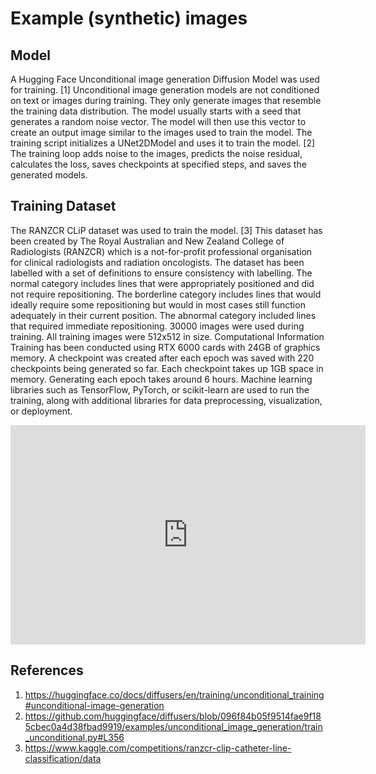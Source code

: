 # Example (synthetic) images

## Model

A Hugging Face Unconditional image generation Diffusion Model was used for training. [1] Unconditional image generation models are not conditioned on text or images during training. They only generate images that resemble the training data distribution. The model usually starts with a seed that generates a random noise vector. The model will then use this vector to create an output image similar to the images used to train the model.
The training script initializes a UNet2DModel and uses it to train the model. [2] The training loop adds noise to the images, predicts the noise residual, calculates the loss, saves checkpoints at specified steps, and saves the generated models.

## Training Dataset

The RANZCR CLiP dataset was used to train the model. [3] This dataset has been created by The Royal Australian and New Zealand College of Radiologists (RANZCR) which is a not-for-profit professional organisation for clinical radiologists and radiation oncologists. The dataset has been labelled with a set of definitions to ensure consistency with labelling. The normal category includes lines that were appropriately positioned and did not require repositioning. The borderline category includes lines that would ideally require some repositioning but would in most cases still function adequately in their current position. The abnormal category included lines that required immediate repositioning. 30000 images were used during training. All training images were 512x512 in size.
Computational Information
Training has been conducted using RTX 6000 cards with 24GB of graphics memory. A checkpoint was created after each epoch was saved with 220 checkpoints being generated so far. Each checkpoint takes up 1GB space in memory. Generating each epoch takes around 6 hours. Machine learning libraries such as TensorFlow, PyTorch, or scikit-learn are used to run the training, along with additional libraries for data preprocessing, visualization, or deployment.

<iframe src="https://widgets.figshare.com/articles/25676277/embed?show_title=0" width="568" height="351" allowfullscreen frameborder="0"></iframe>

## References

1. https://huggingface.co/docs/diffusers/en/training/unconditional_training#unconditional-image-generation
2. https://github.com/huggingface/diffusers/blob/096f84b05f9514fae9f185cbec0a4d38fbad9919/examples/unconditional_image_generation/train_unconditional.py#L356
3. https://www.kaggle.com/competitions/ranzcr-clip-catheter-line-classification/data
